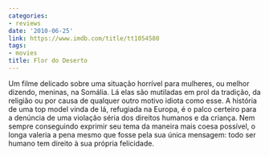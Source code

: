 ```yaml
---
categories:
- reviews
date: '2010-06-25'
link: https://www.imdb.com/title/tt1054580
tags:
- movies
title: Flor do Deserto
---
```


Um filme delicado sobre uma situação horrível para mulheres, ou melhor dizendo, meninas, na Somália. Lá elas são mutiladas em prol da tradição, da religião ou por causa de qualquer outro motivo idiota como esse. A história de uma top model vinda de lá, refugiada na Europa, é o palco certeiro para a denúncia de uma violação séria dos direitos humanos e da criança. Nem sempre conseguindo exprimir seu tema da maneira mais coesa possível, o longa valeria a pena mesmo que fosse pela sua única mensagem: todo ser humano tem direito à sua própria felicidade.